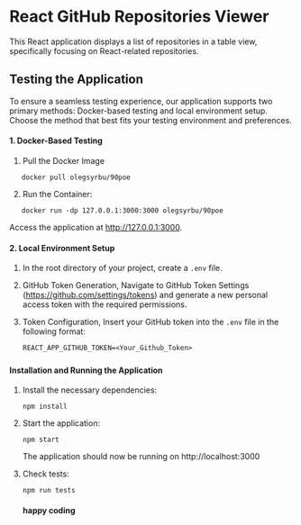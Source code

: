 # React GitHub Repositories Viewer

This React application displays a list of repositories in a table view, specifically focusing on React-related repositories.

## Testing the Application

To ensure a seamless testing experience, our application supports two primary methods: Docker-based testing and local environment setup. Choose the method that best fits your testing environment and preferences.

#### 1. Docker-Based Testing

1. Pull the Docker Image

```
   docker pull olegsyrbu/90poe
```

2. Run the Container:

```
   docker run -dp 127.0.0.1:3000:3000 olegsyrbu/90poe
```

Access the application at http://127.0.0.1:3000.

#### 2. Local Environment Setup

1. In the root directory of your project, create a `.env` file.

2. GitHub Token Generation, Navigate to GitHub Token Settings (https://github.com/settings/tokens) and generate a new personal access token with the required permissions.

3. Token Configuration, Insert your GitHub token into the `.env` file in the following format:

   ```
   REACT_APP_GITHUB_TOKEN=<Your_Github_Token>
   ```

#####

#### Installation and Running the Application

1. Install the necessary dependencies:

   ```
   npm install
   ```

2. Start the application:

   ```
   npm start
   ```

   The application should now be running on http://localhost:3000

3. Check tests:

   ```
   npm run tests
   ```

   #### happy coding
